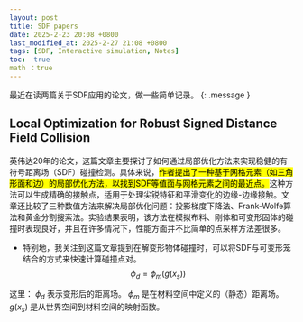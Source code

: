 ```yaml
---
layout: post
title: SDF papers
date: 2025-2-23 20:08 +0800
last_modified_at: 2025-2-27 21:08 +0800
tags: [SDF, Interactive simulation, Notes]
toc:  true
math ：true
---
```

最近在读两篇关于SDF应用的论文，做一些简单记录。
{: .message }

## Local Optimization for Robust Signed Distance Field Collision
英伟达20年的论文，这篇文章主要探讨了如何通过局部优化方法来实现稳健的有符号距离场（SDF）碰撞检测。具体来说，<mark>作者提出了一种基于网格元素（如三角形面和边）的局部优化方法，以找到SDF等值面与网格元素之间的最近点。</mark>这种方法可以生成精确的接触点，适用于处理尖锐特征和平滑变化的边缘-边缘接触。文章还比较了三种数值方法来解决局部优化问题：投影梯度下降法、Frank-Wolfe算法和黄金分割搜索法。实验结果表明，该方法在模拟布料、刚体和可变形固体的碰撞时表现良好，并且在许多情况下，性能方面并不比简单的点采样方法差很多。
- 特别地，我关注到这篇文章提到在解变形物体碰撞时，可以将SDF与可变形笼结合的方式来快速计算碰撞点对。
$$\phi_d = \phi_m(g(x_s))$$

这里：
$\phi_d$ 表示变形后的距离场。
$\phi_m$ 是在材料空间中定义的（静态）距离场。
$g(x_s)$ 是从世界空间到材料空间的映射函数。
